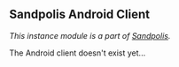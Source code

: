 ## Sandpolis Android Client
_This instance module is a part of [Sandpolis](https://github.com/sandpolis/sandpolis)._

The Android client doesn't exist yet...
